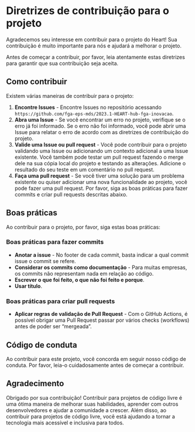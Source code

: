 # Diretrizes de contribuição para o projeto 

Agradecemos seu interesse em contribuir para o projeto do Heart! Sua contribuição é muito importante para nós e ajudará a melhorar o projeto.

Antes de começar a contribuir, por favor, leia atentamente estas diretrizes para garantir que sua contribuição seja aceita.

## Como contribuir

Existem várias maneiras de contribuir para o projeto:

1. **Encontre Issues** - Encontre Issues no repositório acessando `https://github.com/fga-eps-mds/2023.1-HEART-hub-fga-inovacao`.
2. **Abra uma Issue** - Se você encontrar um erro no projeto, verifique se o erro já foi informado. Se o erro não foi informado, você pode abrir uma Issue para relatar o erro de acordo com as diretrizes de contribuição do projeto.
3. **Valide uma Issue ou pull request** - Você pode contribuir para o projeto validando uma Issue ou adicionando um contexto adicional a uma Issue existente. Você também pode testar um pull request fazendo o merge dele na sua cópia local do projeto e testando as alterações. Adicione o resultado do seu teste em um comentário no pull request.
4. **Faça uma pull request** - Se você tiver uma solução para um problema existente ou quiser adicionar uma nova funcionalidade ao projeto, você pode fazer uma pull request. Por favor, siga as boas práticas para fazer commits e criar pull requests descritas abaixo.

## Boas práticas

Ao contribuir para o projeto, por favor, siga estas boas práticas:

### Boas práticas para fazer commits

- **Anotar a issue** - No footer de cada commit, basta indicar a qual commit issue o commit se refere.
- **Considerar os commits como documentação** - Para muitas empresas, os commits não representam nada em relação ao código.
- **Escrever o que foi feito, o que não foi feito e porque**.
- **Usar título**.

### Boas práticas para criar pull requests

- **Aplicar regras de validação de Pull Request** - Com o GitHub Actions, é possível obrigar uma Pull Request passar por vários checks (workflows) antes de poder ser “mergeada”.

## Código de conduta

Ao contribuir para este projeto, você concorda em seguir nosso código de conduta. Por favor, leia-o cuidadosamente antes de começar a contribuir.

## Agradecimento

Obrigado por sua contribuição! Contribuir para projetos de código livre é uma ótima maneira de melhorar suas habilidades, aprender com outros desenvolvedores e ajudar a comunidade a crescer. Além disso, ao contribuir para projetos de código livre, você está ajudando a tornar a tecnologia mais acessível e inclusiva para todos.

  
